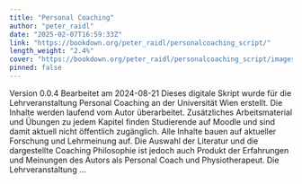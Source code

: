 ```yaml
---
title: "Personal Coaching"
author: "peter_raidl"
date: "2025-02-07T16:59:33Z"
link: "https://bookdown.org/peter_raidl/personalcoaching_script/"
length_weight: "2.4%"
cover: "https://bookdown.org/peter_raidl/personalcoaching_script/images/cover.png"
pinned: false
---
```


Version 0.0.4 Bearbeitet am 2024-08-21 Dieses digitale Skript wurde für die Lehrveranstaltung Personal Coaching an der Universität Wien erstellt. Die Inhalte werden laufend vom Autor überarbeitet. Zusätzliches Arbeitsmaterial und Übungen zu jedem Kapitel finden Studierende auf Moodle und sind damit aktuell nicht öffentlich zugänglich. Alle Inhalte bauen auf aktueller Forschung und Lehrmeinung auf. Die Auswahl der Literatur und die dargestellte Coaching Philosophie ist jedoch auch Produkt der Erfahrungen und Meinungen des Autors als Personal Coach und Physiotherapeut. Die Lehrveranstaltung ...
